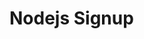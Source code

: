 # Nodejs Signup

[screenshot]: https://github.com/manthanank/nodejs-signup/blob/3ade2068ecac14726539f439322470673e08ad68/public/images/screenshot.png?raw=true